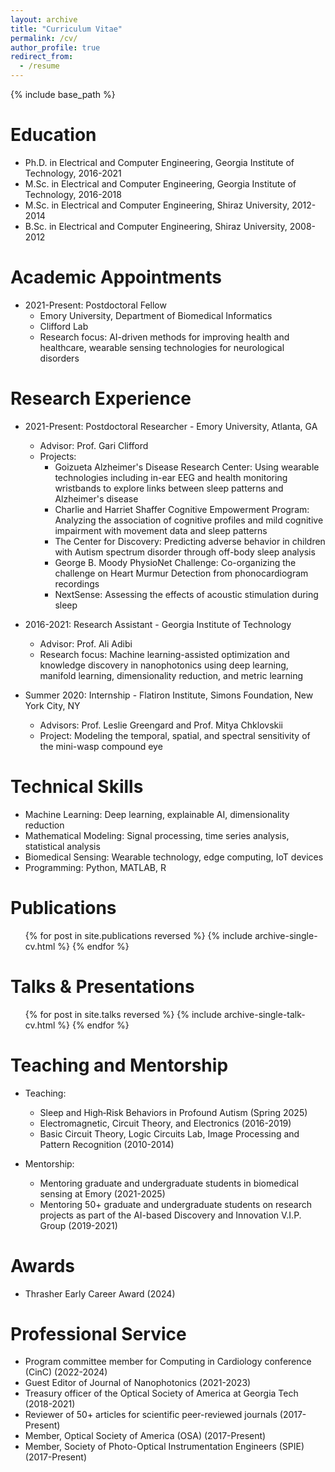 ```yaml
---
layout: archive
title: "Curriculum Vitae"
permalink: /cv/
author_profile: true
redirect_from:
  - /resume
---
```


{% include base_path %}

Education
======
* Ph.D. in Electrical and Computer Engineering, Georgia Institute of Technology, 2016-2021
* M.Sc. in Electrical and Computer Engineering, Georgia Institute of Technology, 2016-2018
* M.Sc. in Electrical and Computer Engineering, Shiraz University, 2012-2014
* B.Sc. in Electrical and Computer Engineering, Shiraz University, 2008-2012

Academic Appointments
======
* 2021-Present: Postdoctoral Fellow
  * Emory University, Department of Biomedical Informatics
  * Clifford Lab
  * Research focus: AI-driven methods for improving health and healthcare, wearable sensing technologies for neurological disorders

Research Experience
======
* 2021-Present: Postdoctoral Researcher - Emory University, Atlanta, GA
  * Advisor: Prof. Gari Clifford
  * Projects: 
    * Goizueta Alzheimer's Disease Research Center: Using wearable technologies including in-ear EEG and health monitoring wristbands to explore links between sleep patterns and Alzheimer's disease
    * Charlie and Harriet Shaffer Cognitive Empowerment Program: Analyzing the association of cognitive profiles and mild cognitive impairment with movement data and sleep patterns
    * The Center for Discovery: Predicting adverse behavior in children with Autism spectrum disorder through off-body sleep analysis
    * George B. Moody PhysioNet Challenge: Co-organizing the challenge on Heart Murmur Detection from phonocardiogram recordings
    * NextSense: Assessing the effects of acoustic stimulation during sleep

* 2016-2021: Research Assistant - Georgia Institute of Technology
  * Advisor: Prof. Ali Adibi
  * Research focus: Machine learning-assisted optimization and knowledge discovery in nanophotonics using deep learning, manifold learning, dimensionality reduction, and metric learning

* Summer 2020: Internship - Flatiron Institute, Simons Foundation, New York City, NY
  * Advisors: Prof. Leslie Greengard and Prof. Mitya Chklovskii
  * Project: Modeling the temporal, spatial, and spectral sensitivity of the mini-wasp compound eye

Technical Skills
======
* Machine Learning: Deep learning, explainable AI, dimensionality reduction
* Mathematical Modeling: Signal processing, time series analysis, statistical analysis
* Biomedical Sensing: Wearable technology, edge computing, IoT devices
* Programming: Python, MATLAB, R

Publications
======
  <ul>{% for post in site.publications reversed %}
    {% include archive-single-cv.html %}
  {% endfor %}</ul>
  
Talks & Presentations
======
  <ul>{% for post in site.talks reversed %}
    {% include archive-single-talk-cv.html %}
  {% endfor %}</ul>
  
Teaching and Mentorship
======
* Teaching:
  * Sleep and High‑Risk Behaviors in Profound Autism (Spring 2025)
  * Electromagnetic, Circuit Theory, and Electronics (2016-2019)
  * Basic Circuit Theory, Logic Circuits Lab, Image Processing and Pattern Recognition (2010-2014)

* Mentorship:
  * Mentoring graduate and undergraduate students in biomedical sensing at Emory (2021-2025)
  * Mentoring 50+ graduate and undergraduate students on research projects as part of the AI-based Discovery and Innovation V.I.P. Group (2019-2021)

Awards
======
* Thrasher Early Career Award (2024)

Professional Service
======
* Program committee member for Computing in Cardiology conference (CinC) (2022-2024)
* Guest Editor of Journal of Nanophotonics (2021-2023)
* Treasury officer of the Optical Society of America at Georgia Tech (2018-2021)
* Reviewer of 50+ articles for scientific peer-reviewed journals (2017-Present)
* Member, Optical Society of America (OSA) (2017-Present)
* Member, Society of Photo-Optical Instrumentation Engineers (SPIE) (2017-Present)
